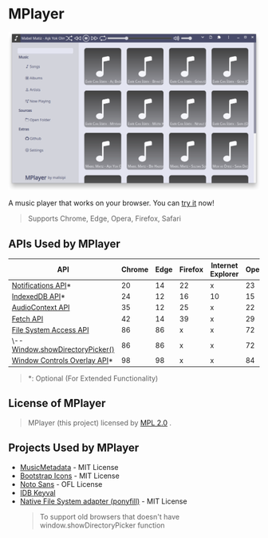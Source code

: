 # MPlayer

!["MPlayer"](./assets/screenshot_1.png "MPlayer")

A music player that works on your browser. You can [try it](https://malisipi.github.io/MPlayer/) now!

> Supports Chrome, Edge, Opera, Firefox, Safari

## APIs Used by MPlayer

|API|Chrome|Edge|Firefox|Internet Explorer|Opera|Safari|
|-|-|-|-|-|-|-|
| [Notifications API](https://developer.mozilla.org/en-US/docs/Web/API/Notifications_API)* | 20 | 14 | 22 | x | 23 | 7 |
| [IndexedDB API](https://developer.mozilla.org/en-US/docs/Web/API/IndexedDB_API)* | 24 | 12 | 16 | 10 | 15 | 8
| [AudioContext API](https://developer.mozilla.org/en-US/docs/Web/API/AudioContext) | 35 | 12 | 25 | x | 22 | 14.1 |
| [Fetch API](https://developer.mozilla.org/en-US/docs/Web/API/Fetch_API) | 42 | 14 | 39 | x | 29 | 10.1 |
| [File System Access API](https://developer.mozilla.org/en-US/docs/Web/API/File_System_Access_API) | 86 | 86 | x | x | 72 | 15.2 |
| \\\-\-[Window.showDirectoryPicker()](https://developer.mozilla.org/en-US/docs/Web/API/Window/showDirectoryPicker) | 86 | 86 | x | x | 72 | x |
| [Window Controls Overlay API](https://developer.mozilla.org/en-US/docs/Web/API/Window_Controls_Overlay_API)* | 98 | 98 | x | x | 84 | x |

> \*: Optional (For Extended Functionality)

## License of MPlayer

> MPlayer (this project) licensed by [MPL 2.0](./LICENSE) .

## Projects Used by MPlayer

* [MusicMetadata](https://github.com/leetreveil/musicmetadata) - MIT License
* [Bootstrap Icons](https://icons.getbootstrap.com/) - MIT License
* [Noto Sans](https://fonts.google.com/noto/specimen/Noto+Sans) - OFL License
* [IDB Keyval](https://github.com/jakearchibald/idb-keyval)
* [Native File System adapter (ponyfill)](https://github.com/jimmywarting/native-file-system-adapter) - MIT License
    > To support old browsers that doesn't have window.showDirectoryPicker  function